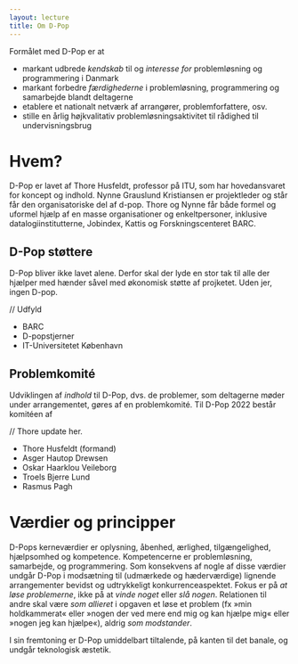 ```yaml
---
layout: lecture
title: Om D-Pop
---
```


Formålet med D-Pop er at 

* markant udbrede *kendskab* til og *interesse for* problemløsning og programmering i Danmark 
* markant forbedre *færdighederne* i problemløsning, programmering og samarbejde blandt deltagerne
* etablere et nationalt netværk af arrangører, problemforfattere, osv.
* stille en årlig højkvalitativ problemløsningsaktivitet til rådighed til undervisningsbrug

# Hvem?

D-Pop er lavet af Thore Husfeldt, professor på ITU, som har hovedansvaret for koncept og indhold. Nynne Grauslund Kristiansen er projektleder og står får den organisatoriske del af d-pop. 
Thore og Nynne får både formel og uformel hjælp af en masse organisationer og enkeltpersoner, inklusive datalogiinstitutterne, Jobindex, Kattis og Forskningscenteret BARC. 

## D-Pop støttere

D-Pop bliver ikke lavet alene. Derfor skal der lyde en stor tak til alle der hjælper med hænder såvel med økonomisk støtte af projketet. Uden jer, ingen D-pop. 

// Udfyld
* BARC 
* D-popstjerner
* IT-Universitetet København 

## Problemkomité 

Udviklingen af *indhold* til D-Pop, dvs. de problemer, som deltagerne møder under arrangementet, gøres af en problemkomité.
Til D-Pop 2022 består komitéen af

// Thore update her. 
* Thore Husfeldt (formand)
* Asger Hautop Drewsen 
* Oskar Haarklou Veileborg 
* Troels Bjerre Lund
* Rasmus Pagh

# Værdier og principper

D-Pops kerneværdier er  oplysning, åbenhed, ærlighed, tilgængelighed, hjælpsomhed og kompetence.
Kompetencerne er problemløsning, samarbejde, og programmering.
Som konsekvens af nogle af disse værdier undgår D-Pop i modsætning til (udmærkede og hæderværdige) lignende arrangementer bevidst og udtrykkeligt konkurrenceaspektet. 
Fokus er på *at løse problemerne*, ikke på at *vinde noget* eller *slå nogen*.
Relationen til andre skal være *som allieret* i opgaven et løse et problem (fx »min holdkammerat« eller »nogen der ved mere end mig og kan hjælpe mig« eller »nogen jeg kan hjælpe«), aldrig *som modstander*.

I sin fremtoning er D-Pop umiddelbart tiltalende, på kanten til det banale, og undgår teknologisk æstetik.
